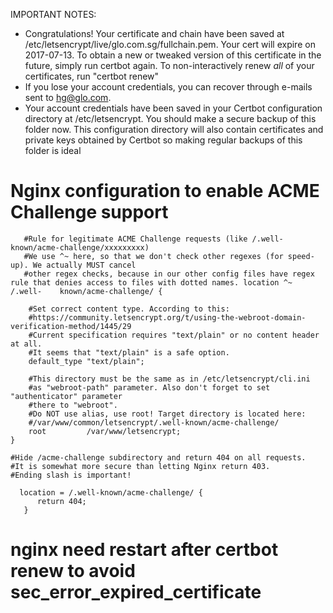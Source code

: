 IMPORTANT NOTES:
- Congratulations! Your certificate and chain have been saved at
   /etc/letsencrypt/live/glo.com.sg/fullchain.pem. Your
   cert will expire on 2017-07-13. To obtain a new or tweaked version
   of this certificate in the future, simply run certbot again. To
   non-interactively renew *all* of your certificates, run "certbot
   renew"
- If you lose your account credentials, you can recover through
   e-mails sent to hg@glo.com.
- Your account credentials have been saved in your Certbot
   configuration directory at /etc/letsencrypt. You should make a
   secure backup of this folder now. This configuration directory will
   also contain certificates and private keys obtained by Certbot so
   making regular backups of this folder is ideal
   
   
# Nginx configuration to enable ACME Challenge support
```
   #Rule for legitimate ACME Challenge requests (like /.well-known/acme-challenge/xxxxxxxxx)
   #We use ^~ here, so that we don't check other regexes (for speed-up). We actually MUST cancel
   #other regex checks, because in our other config files have regex rule that denies access to files with dotted names. location ^~ /.well-    known/acme-challenge/ {

    #Set correct content type. According to this:
    #https://community.letsencrypt.org/t/using-the-webroot-domain-verification-method/1445/29
    #Current specification requires "text/plain" or no content header at all.
    #It seems that "text/plain" is a safe option.
    default_type "text/plain";

    #This directory must be the same as in /etc/letsencrypt/cli.ini
    #as "webroot-path" parameter. Also don't forget to set "authenticator" parameter
    #there to "webroot".
    #Do NOT use alias, use root! Target directory is located here:
    #/var/www/common/letsencrypt/.well-known/acme-challenge/
    root         /var/www/letsencrypt;
}

#Hide /acme-challenge subdirectory and return 404 on all requests.
#It is somewhat more secure than letting Nginx return 403.
#Ending slash is important!

  location = /.well-known/acme-challenge/ {
      return 404;
   }    
```

# nginx need restart after certbot  renew to avoid sec_error_expired_certificate
